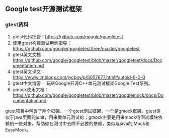 ## Google test开源测试框架

### gtest资料
1. gtest代码托管：https://github.com/google/googletest
2. 使用gtest构建测试用例指导：https://github.com/google/googletest/tree/master/googletest
3. gtest英文文档： https://github.com/google/googletest/blob/master/googletest/docs/Documentation.md
4. gtest英文译文：https://www.cnblogs.com/jycboy/p/6057677.html#autoid-9-0-0
5. gtest中文博客： 玩转Google开源C++单元测试框架Google Test系列。
6. gmock使用文档：https://github.com/google/googletest/blob/master/googlemock/docs/Documentation.md

gtest项目中包含了两个框架，一个gtest测试框架，一个是gmock框架。gtest类似于java里面的junit，用来做单元测试的；gmock主要是用来mock待测试模块依赖的一些对象，帮助你在测试中去除不必要的依赖，类似与java的jMock和EasyMock。
